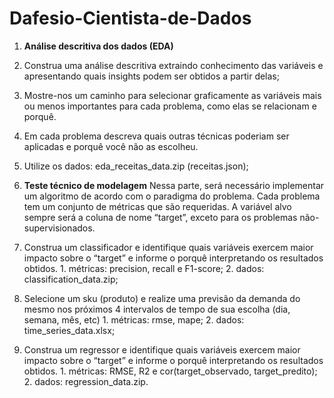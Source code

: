 # Dafesio-Cientista-de-Dados


1. **Análise descritiva dos dados (EDA)**
  1. Construa uma análise descritiva extraindo conhecimento das variáveis e apresentando quais insights podem ser obtidos a partir delas;
  2. Mostre-nos um caminho para selecionar graficamente as variáveis mais ou menos importantes para cada problema, como elas se relacionam e porquê.
  3. Em cada problema descreva quais outras técnicas poderiam ser aplicadas e porquê você não as escolheu.
  4. Utilize os dados: eda_receitas_data.zip (receitas.json);

2. **Teste técnico de modelagem**
  Nessa parte, será necessário implementar um algoritmo de acordo com o paradigma do problema. Cada problema tem um conjunto de métricas que são requeridas. A variável alvo sempre será a coluna de nome “target”, exceto para os problemas não-supervisionados.
  1. Construa um classificador e identifique quais variáveis exercem maior impacto sobre o “target” e informe o porquê interpretando os resultados obtidos. 
    1. métricas: precision, recall e F1-score;
    2. dados: classification_data.zip;
  2. Selecione um sku (produto) e realize uma previsão da demanda do mesmo nos próximos 4 intervalos de tempo de sua escolha (dia, semana, mês, etc) 
    1. métricas: rmse, mape;
    2. dados: time_series_data.xlsx;
  3. Construa um regressor e identifique quais variáveis exercem maior impacto sobre o “target” e informe o porquê interpretando os resultados obtidos. 
    1. métricas: RMSE, R2 e cor(target_observado, target_predito);
    2. dados: regression_data.zip.
